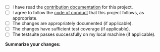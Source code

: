 <!--
Thanks for filing a pull request!
Please check off all of the steps as they are completed by replacing [ ] with [x].
-->

* [ ] I have read the [contribution documentation](https://github.com/electron/packager/blob/main/CONTRIBUTING.md) for this project.
* [ ] I agree to follow the [code of conduct](https://github.com/electron/electron/blob/main/CODE_OF_CONDUCT.md) that this project follows, as appropriate.
* [ ] The changes are appropriately documented (if applicable).
* [ ] The changes have sufficient test coverage (if applicable).
* [ ] The testsuite passes successfully on my local machine (if applicable).

**Summarize your changes:**

